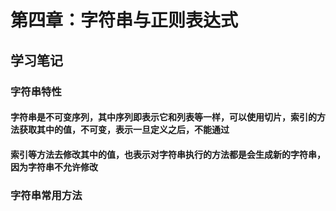 # 第四章：字符串与正则表达式

## 学习笔记

### 字符串特性
#### 字符串是不可变序列，其中序列即表示它和列表等一样，可以使用切片，索引的方法获取其中的值，不可变，表示一旦定义之后，不能通过
#### 索引等方法去修改其中的值，也表示对字符串执行的方法都是会生成新的字符串，因为字符串不允许修改


### 字符串常用方法
#### 
